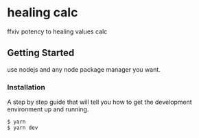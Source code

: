 # healing calc

ffxiv potency to healing values calc

## Getting Started

use nodejs and any node package manager you want.

### Installation

A step by step guide that will tell you how to get the development environment up and running.

```
$ yarn
$ yarn dev
```
